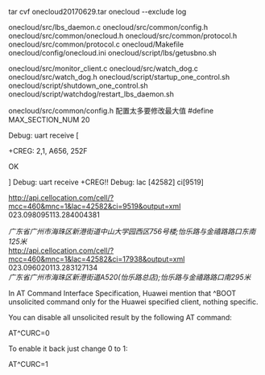 tar cvf onecloud20170629.tar onecloud --exclude log

onecloud/src/lbs_daemon.c
onecloud/src/common/config.h
onecloud/src/common/onecloud.h
onecloud/src/common/protocol.h
onecloud/src/common/protocol.c
onecloud/Makefile
onecloud/config/onecloud.ini
onecloud/script/lbs/getusbno.sh

onecloud/src/monitor_client.c
onecloud/src/watch_dog.c
onecloud/src/watch_dog.h
onecloud/script/startup_one_control.sh
onecloud/script/shutdown_one_control.sh
onecloud/script/watchdog/restart_lbs_daemon.sh


onecloud/src/common/config.h 配置太多要修改最大值
#define MAX_SECTION_NUM 20

Debug: uart receive [

+CREG: 2,1, A656, 252F



OK

]
Debug: uart receive +CREG!!
Debug: lac [42582] ci[9519]

http://api.cellocation.com/cell/?mcc=460&mnc=1&lac=42582&ci=9519&output=xml
<response><errcode>0</errcode><lat>23.098095</lat><lon>113.284004</lon><radius>381</radius><address>广东省广州市海珠区新港街道中山大学园西区756号楼;怡乐路与金禧路路口东南125米</address></response>
http://api.cellocation.com/cell/?mcc=460&mnc=1&lac=42582&ci=17938&output=xml
<response><errcode>0</errcode><lat>23.096020</lat><lon>113.283127</lon><radius>134</radius><address>广东省广州市海珠区新港街道A520(怡乐路总店);怡乐路与金禧路路口南295米</address></response>




In AT Command Interface Specification, Huawei mention that ^BOOT unsolicited command only for the Huawei specified client, nothing specific.

You can disable all unsolicited result by the following AT command:

AT^CURC=0

To enable it back just change 0 to 1:

AT^CURC=1



